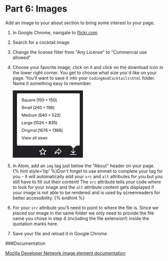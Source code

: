 # Part 6: Images

Add an image to your about section to bring some interest to your page.

1. In Google Chrome, navigate to [flickr.com](http://flickr.com)

2. Search for a cocktail image

3. Change the license filter from "Any License" to "Commercial use allowed"

4. Choose your favorite image, click on it and click on the download icon in the lower right corner.  You get to choose what size you'd like on your page. You'll want to save it into your `CodingAndCocktails\html` folder.  Name it something easy to remember.

    ![](/assets/download.png)
    
5. In Atom, add an `img` tag just below the "About" header on your page.  
{% hint style='tip' %}Don't forget to use emmet to complete your tag for you - it will automatically add your `src` and `alt` attributes for you but you still have to fill out their content!  The `src` attribute tells your code where to look for your image and the `alt` attribute content gets displayed if your image is not able to be rendered and is used by screenreaders for better accessibility. {% endhint %}

6. For your `src` attribute you'll need to point to where the file is.  Since we placed our image in the same folder we only need to provide the file name you chose in step 4 (including the file extension!) inside the quotation marks here.

6. Save your file and reload it in Google Chrome.

###Documentation

[Mozilla Developer Network image element documentation](https://developer.mozilla.org/en-US/docs/Web/HTML/Element/img)





